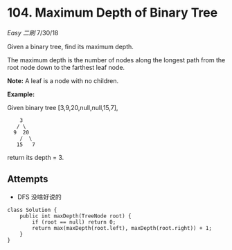 # 104. Maximum Depth of Binary Tree
*Easy* *二刷*
7/30/18

Given a binary tree, find its maximum depth.

The maximum depth is the number of nodes along the longest path from the root node down to the farthest leaf node.

**Note:** A leaf is a node with no children.

**Example:**

Given binary tree [3,9,20,null,null,15,7],
```
    3
   / \
  9  20
    /  \
   15   7
```
return its depth = 3.

## Attempts
* DFS 没啥好说的
```
class Solution {
    public int maxDepth(TreeNode root) {
        if (root == null) return 0;
        return max(maxDepth(root.left), maxDepth(root.right)) + 1;
    }
}
```
